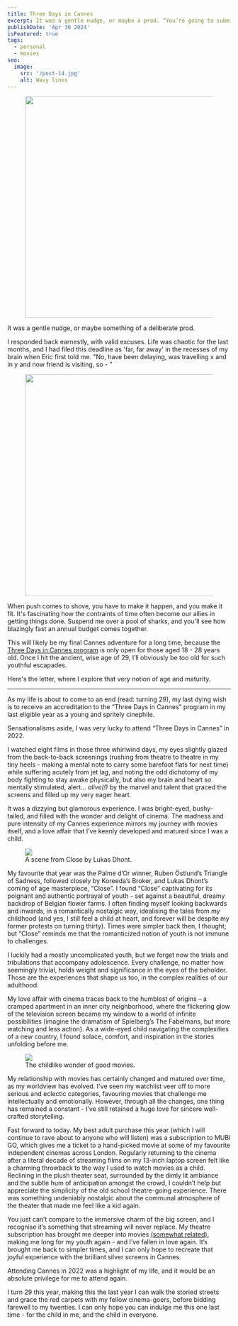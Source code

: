 ```yaml
---
title: Three Days in Cannes
excerpt: It was a gentle nudge, or maybe a prod. “You’re going to submit your entry to Cannes, right?”. I responded back earnestly, “yes, it’s been on my list for ages, I plan on writing it soon.” “Well, I hope it’s very soon… the deadline is midnight.” Welp, looks like I just found out what I’ll be doing for the next two hours — drowning in a tunnel vision writing frenzy. Good thing is that it paid off as I scored a pass to what may be my final Cannes adventure — because once I hit the ancient, wise age of 30, I’ll obviously be too old for such youthful escapades.
publishDate: 'Apr 30 2024'
isFeatured: true
tags:
  - personal
  - movies
seo:
  image:
    src: '/post-14.jpg'
    alt: Wavy lines
---
```

<figure>
  <img src="/cannes-eric-message.png" width="500">
  <figcaption></figcaption>
</figure>
It was a gentle nudge, or maybe something of a deliberate prod.

I responded back earnestly, with valid excuses. Life was chaotic for the last months, and I had filed this deadline as 'far, far away' in the recesses of my brain when Eric first told me. "No, have been delaying, was travelling x and in y and now friend is visiting, so - ”

<figure>
  <img src="/cannes-eric-message-2.png" width="500">
  <figcaption></figcaption>
</figure>

When push comes to shove, you have to make it happen, and you make it fit. It's fascinating how the contraints of time often become our allies in getting things done. Suspend me over a pool of sharks, and you'll see how blazingly fast an annual budget comes together.

This will likely be my final Cannes adventure for a long time, because the [Three Days in Cannes program](https://ericbai.co/how-i-got-into-cannes-film-festival-and-how-you-can-too) is only open for those aged 18 - 28 years old. Once I hit the ancient, wise age of 29, I’ll obviously be too old for such youthful escapades.

Here's the letter, where I explore that very notion of age and maturity.

<hr>

As my life is about to come to an end (read: turning 29), my last dying wish is to receive an accreditation to the “Three Days in Cannes” program in my last eligible year as a young and spritely cinephile.

Sensationalisms aside, I was very lucky to attend “Three Days in Cannes” in 2022.

I watched eight films in those three whirlwind days, my eyes slightly glazed from the back-to-back screenings (rushing from theatre to theatre in my tiny heels - making a mental note to carry some barefoot flats for next time) while suffering acutely from jet lag, and noting the odd dichotomy of my body fighting to stay awake physically, but also my brain and heart so mentally stimulated, alert… *alive(!)* by the marvel and talent that graced the screens and filled up my very eager heart. 

It was a dizzying but glamorous experience. I was bright-eyed, bushy-tailed, and filled with the wonder and delight of cinema. The madness and pure intensity of my Cannes experience mirrors my journey with movies itself, and a love affair that I’ve keenly developed and matured since I was a child.

<figure>
  <img src="/lukas-dhont-close.jpg">
  <figcaption>A scene from Close by Lukas Dhont.</figcaption>
</figure>

My favourite that year was the Palme d’Or winner, Ruben Östlund’s Triangle of Sadness, followed closely by Koreeda’s Broker, and Lukas Dhont’s coming of age masterpiece, “Close”. I found “Close” captivating for its poignant and authentic portrayal of youth - set against a beautiful, dreamy backdrop of Belgian flower farms. I often finding myself looking backwards and inwards, in a romantically nostalgic way, idealising the tales from my childhood (and yes, I still feel a child at heart, and forever will be despite my former protests on turning thirty). Times were simpler back then, I thought; but “Close” reminds me that the romanticized notion of youth is not immune to challenges.

I luckily had a mostly uncomplicated youth, but we forget now the trials and tribulations that accompany adolescence. Every challenge, no matter how seemingly trivial, holds weight and significance in the eyes of the beholder. Those are the experiences that shape us too, in the complex realities of our adulthood.

My love affair with cinema traces back to the humblest of origins – a cramped apartment in an inner city neighborhood, where the flickering glow of the television screen became my window to a world of infinite possibilities (imagine the dramatism of Spielberg’s The Fabelmans, but more watching and less action). As a wide-eyed child navigating the complexities of a new country, I found solace, comfort, and inspiration in the stories unfolding before me.

<figure>
  <img src="/fabelmans-scene.jpg">
  <figcaption>The childlike wonder of good movies.</figcaption>
</figure>

My relationship with movies has certainly changed and matured over time, as my worldview has evolved. I've seen my watchlist veer off to more serious and eclectic categories, favouring movies that challenge me intellectually and emotionally. However, through all the changes, one thing has remained a constant - I've still retained a huge love for sincere well-crafted storytelling.

Fast forward to today. My best adult purchase this year (which I will continue to rave about to anyone who will listen) was a subscription to MUBI GO, which gives me a ticket to a hand-picked movie at some of my favourite independent cinemas across London. Regularly returning to the cinema after a literal decade of streaming films on my 13-inch laptop screen felt like a charming throwback to the way I used to watch movies as a child. Reclining in the plush theater seat, surrounded by the dimly lit ambiance and the subtle hum of anticipation amongst the crowd, I couldn’t help but appreciate the simplicity of the old school theatre-going experience. There was something undeniably nostalgic about the communal atmosphere of the theater that made me feel like a kid again.

You just can’t compare to the immersive charm of the big screen, and I recognise it’s something that streaming will never replace. My theatre subscription has brought me deeper into movies [(somewhat related)](https://deepermovies.com/), making me long for my youth again - and I’ve fallen in love again. It’s brought me back to simpler times, and I can only hope to recreate that joyful experience with the brilliant silver screens in Cannes.

Attending Cannes in 2022 was a highlight of my life, and it would be an absolute privilege for me to attend again.

I turn 29 this year, making this the last year I can walk the storied streets and grace the red carpets with my fellow cinema-goers, before bidding farewell to my twenties. I can only hope you can indulge me this one last time - for the child in me, and the child in everyone.